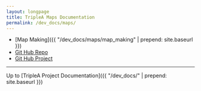 ```yaml
---
layout: longpage
title: TripleA Maps Documentation
permalink: /dev_docs/maps/
---
```


- [Map Making]({{ "/dev_docs/maps/map_making" | prepend: site.baseurl }})
- [Git Hub Repo](https://github.com/triplea-maps/)
- [Git Hub Project](https://github.com/triplea-maps/Project)


------------

Up to [TripleA Project Documentation]({{ "/dev_docs/" | prepend: site.baseurl }})


